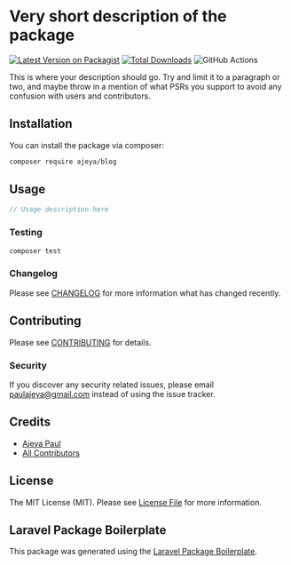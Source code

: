 # Very short description of the package

[![Latest Version on Packagist](https://img.shields.io/packagist/v/ajeya/blog.svg?style=flat-square)](https://packagist.org/packages/ajeya/blog)
[![Total Downloads](https://img.shields.io/packagist/dt/ajeya/blog.svg?style=flat-square)](https://packagist.org/packages/ajeya/blog)
![GitHub Actions](https://github.com/ajeya/blog/actions/workflows/main.yml/badge.svg)

This is where your description should go. Try and limit it to a paragraph or two, and maybe throw in a mention of what PSRs you support to avoid any confusion with users and contributors.

## Installation

You can install the package via composer:

```bash
composer require ajeya/blog
```

## Usage

```php
// Usage description here
```

### Testing

```bash
composer test
```

### Changelog

Please see [CHANGELOG](CHANGELOG.md) for more information what has changed recently.

## Contributing

Please see [CONTRIBUTING](CONTRIBUTING.md) for details.

### Security

If you discover any security related issues, please email paulajeya@gmail.com instead of using the issue tracker.

## Credits

-   [Ajeya Paul](https://github.com/ajeya)
-   [All Contributors](../../contributors)

## License

The MIT License (MIT). Please see [License File](LICENSE.md) for more information.

## Laravel Package Boilerplate

This package was generated using the [Laravel Package Boilerplate](https://laravelpackageboilerplate.com).
